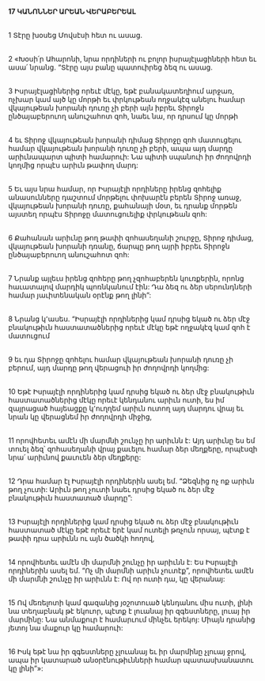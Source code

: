 **17 ԿԱՆՈՆՆԵՐ ԱՐԵԱՆ ՎԵՐԱԲԵՐԵԱԼ**

\
1 Տէրը խօսեց Մովսէսի հետ ու ասաց.

\
2 «Խօսի՛ր Ահարոնի, նրա որդիների ու բոլոր իսրայէլացիների հետ եւ ասա՛ նրանց. “Տէրը այս բանը պատուիրեց ձեզ ու ասաց.

\
3 Իսրայէլացիներից որեւէ մէկը, եթէ բանակատեղիում արջառ, ոչխար կամ այծ կը մորթի եւ փրկութեան ողջակէզ անելու համար վկայութեան խորանի դուռը չի բերի այն իբրեւ Տիրոջն ընծայաբերուող անուշահոտ զոհ, նաեւ նա, որ դրսում կը մորթի

\
4 եւ Տիրոջ վկայութեան խորանի դիմաց Տիրոջը զոհ մատուցելու համար վկայութեան խորանի դուռը չի բերի, ապա այդ մարդը արիւնապարտ պիտի համարուի: Նա պիտի սպանուի իր ժողովրդի կողմից որպէս արիւն թափող մարդ:

\
5 Եւ այս նրա համար, որ Իսրայէլի որդիները իրենց զոհելիք անասունները դաշտում մորթելու փոխարէն բերեն Տիրոջ առաջ, վկայութեան խորանի դուռը, քահանայի մօտ, եւ դրանք մորթեն այստեղ որպէս Տիրոջը մատուցուելիք փրկութեան զոհ:

\
6 Քահանան արիւնը թող թափի զոհասեղանի շուրջը, Տիրոջ դիմաց, վկայութեան խորանի դռանը, ճարպը թող այրի իբրեւ Տիրոջն ընծայաբերուող անուշահոտ զոհ:

\
7 Նրանք այլեւս իրենց զոհերը թող չզոհաբերեն կուռքերին, որոնց հաւատալով մարդիկ պոռնկանում էին: Դա ձեզ ու ձեր սերունդների համար յաւիտենական օրէնք թող լինի”:

\
8 Նրանց կ՚ասես. “Իսրայէլի որդիներից կամ դրսից եկած ու ձեր մէջ բնակութիւն հաստատածներից որեւէ մէկը եթէ ողջակէզ կամ զոհ է մատուցում

\
9 եւ դա Տիրոջը զոհելու համար վկայութեան խորանի դուռը չի բերում, այդ մարդը թող վերացուի իր ժողովրդի կողմից:

\
10 Եթէ Իսրայէլի որդիներից կամ դրսից եկած ու ձեր մէջ բնակութիւն հաստատածներից մէկը որեւէ կենդանու արիւն ուտի, ես իմ զայրացած հայեացքը կ՚ուղղեմ արիւն ուտող այդ մարդու վրայ եւ նրան կը վերացնեմ իր ժողովրդի միջից,

\
11 որովհետեւ ամէն մի մարմնի շունչը իր արիւնն է: Այդ արիւնը ես եմ տուել ձեզ՝ զոհասեղանի վրայ քաւելու համար ձեր մեղքերը, որպէսզի նրա՛ արիւնով քաւուեն ձեր մեղքերը:

\
12 Դրա համար էլ Իսրայէլի որդիներին ասել եմ. “Ձեզնից ոչ ոք արիւն թող չուտի: Արիւն թող չուտի նաեւ դրսից եկած ու ձեր մէջ բնակութիւն հաստատած մարդը”:

\
13 Իսրայէլի որդիներից կամ դրսից եկած ու ձեր մէջ բնակութիւն հաստատած մէկը եթէ որեւէ երէ կամ ուտելի թռչուն որսայ, պէտք է թափի դրա արիւնն ու այն ծածկի հողով,

\
14 որովհետեւ ամէն մի մարմնի շունչը իր արիւնն է: Ես Իսրայէլի որդիներին ասել եմ. “Ոչ մի մարմնի արիւն չուտէք”, որովհետեւ ամէն մի մարմնի շունչը իր արիւնն է: Ով որ ուտի դա, կը վերանայ:

\
15 Ով մեռելոտի կամ գազանից յօշոտուած կենդանու միս ուտի, լինի նա տեղաբնակ թէ եկուոր, պէտք է լուանայ իր զգեստները, լուայ իր մարմինը: Նա անմաքուր է համարւում մինչեւ երեկոյ: Միայն դրանից յետոյ նա մաքուր կը համարուի:

\
16 Իսկ եթէ նա իր զգեստները չլուանայ եւ իր մարմինը չլուայ ջրով, ապա իր կատարած անօրէնութիւնների համար պատասխանատու կը լինի”»:
